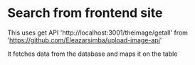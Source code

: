 # Search from frontend site
This uses get API 'http://localhost:3001/theimage/getall' from 'https://github.com/Eleazarsimba/upload-image-api' 

It fetches data from the database and maps it on the table